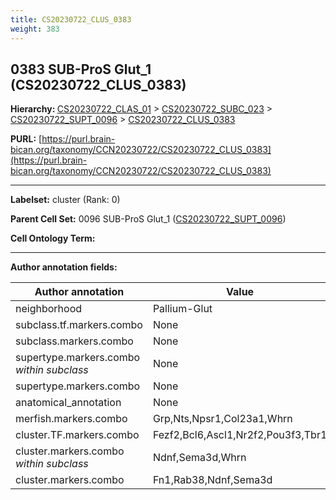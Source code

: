 ```yaml
---
title: CS20230722_CLUS_0383
weight: 383
---
```

## 0383 SUB-ProS Glut_1 (CS20230722_CLUS_0383)
<b>Hierarchy: </b>
[CS20230722_CLAS_01](../CS20230722_CLAS_01) >
[CS20230722_SUBC_023](../CS20230722_SUBC_023) >
[CS20230722_SUPT_0096](../CS20230722_SUPT_0096) >
[CS20230722_CLUS_0383](../CS20230722_CLUS_0383)

**PURL:** [https://purl.brain-bican.org/taxonomy/CCN20230722/CS20230722_CLUS_0383](https://purl.brain-bican.org/taxonomy/CCN20230722/CS20230722_CLUS_0383)

---


**Labelset:** cluster (Rank: 0)

**Parent Cell Set:** 0096 SUB-ProS Glut_1 ([CS20230722_SUPT_0096](../CS20230722_SUPT_0096))



**Cell Ontology Term:** 

[MARKER GENES.]: #


---

[TRANSFERRED ANNOTATIONS.]: #


[AUTHOR ANNOTATION FIELDS.]: #


**Author annotation fields:**

| Author annotation | Value |
|-------------------|-------|
|neighborhood|Pallium-Glut|
|subclass.tf.markers.combo|None|
|subclass.markers.combo|None|
|supertype.markers.combo _within subclass_|None|
|supertype.markers.combo|None|
|anatomical_annotation|None|
|merfish.markers.combo|Grp,Nts,Npsr1,Col23a1,Whrn|
|cluster.TF.markers.combo|Fezf2,Bcl6,Ascl1,Nr2f2,Pou3f3,Tbr1|
|cluster.markers.combo _within subclass_|Ndnf,Sema3d,Whrn|
|cluster.markers.combo|Fn1,Rab38,Ndnf,Sema3d|
